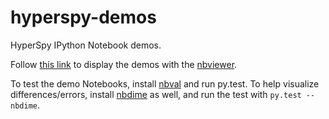 hyperspy-demos
==============

HyperSpy IPython Notebook demos.

Follow [this link](http://nbviewer.ipython.org/github/hyperspy/hyperspy-demos/tree/master/)
to display the demos with the [nbviewer](http://nbviewer.ipython.org).

To test the demo Notebooks, install [nbval](http://github.com/computationalmodelling/nbval)
and run py.test. To help visualize differences/errors, install
[nbdime](http://github.com/jupyter/nbdime) as well, and run the test with
`py.test --nbdime`.

